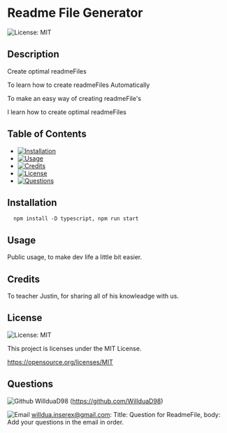 # Readme File Generator 
  ![License: MIT](https://img.shields.io/badge/License-MIT-yellow.svg)

  ## Description
    
  Create optimal readmeFiles


  To learn how to create readmeFiles Automatically

 
  To make an easy way of creating readmeFile's


  I learn how to create optimal readmeFiles


    
  ## Table of Contents

  
  - [![Installation](https://img.shields.io/badge/Installation-blue)](#installation)  
  - [![Usage](https://img.shields.io/badge/Usage-green)](#usage)  
  - [![Credits](https://img.shields.io/badge/Credits-orange)](#credits)  
  - [![License](https://img.shields.io/badge/License-red)](#license)  
  - [![Questions](https://img.shields.io/badge/Entitled-Questions-violet)](#questions)  
    

  ## Installation 
    
      npm install -D typescript, npm run start 

  ## Usage

  Public usage, to make dev life a little bit easier.  

  ## Credits

  To teacher Justin, for sharing all of his knowleadge with us.

  ## License

  ![License: MIT](https://img.shields.io/badge/License-MIT-yellow.svg)

  This project is licenses under the MIT License.  

  https://opensource.org/licenses/MIT

  ## Questions
  
  ![Github](https://img.shields.io/badge/Github-yellow)
  WillduaD98 (https://github.com/WillduaD98)

  ![Email](https://img.shields.io/badge/Email-pink) 
  willdua.inserex@gmail.com: Title: Question for ReadmeFile, body: Add your questions in the email in order. 
  